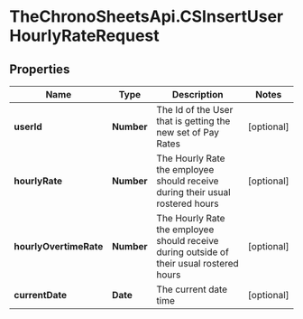 # TheChronoSheetsApi.CSInsertUserHourlyRateRequest

## Properties
Name | Type | Description | Notes
------------ | ------------- | ------------- | -------------
**userId** | **Number** | The Id of the User that is getting the new set of Pay Rates | [optional] 
**hourlyRate** | **Number** | The Hourly Rate the employee should receive during their usual rostered hours | [optional] 
**hourlyOvertimeRate** | **Number** | The Hourly Rate the employee should receive during outside of their usual rostered hours | [optional] 
**currentDate** | **Date** | The current date time | [optional] 


